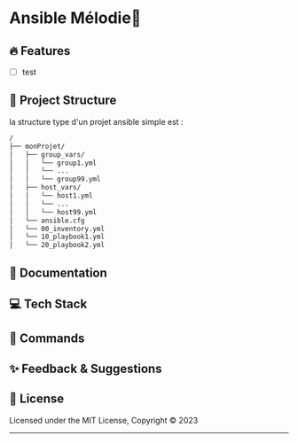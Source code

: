 # Ansible Mélodie📄


## 🔥 Features

- [ ] test 

## 🚀 Project Structure

la structure type d'un projet ansible simple est :

```bash
/
├── monProjet/
│   ├── group_vars/
│   │   └── group1.yml
│   │   └── ...
│   │   └── group99.yml
│   ├── host_vars/
│   │   └── host1.yml
│   │   └── ...
│   │   └── host99.yml
│   └── ansible.cfg
│   └── 00_inventory.yml 
│   └── 10_playbook1.yml
│   └── 20_playbook2.yml
```



## 📖 Documentation


## 💻 Tech Stack

## 🧞 Commands


## ✨ Feedback & Suggestions


## 📜 License

Licensed under the MIT License, Copyright © 2023

---

